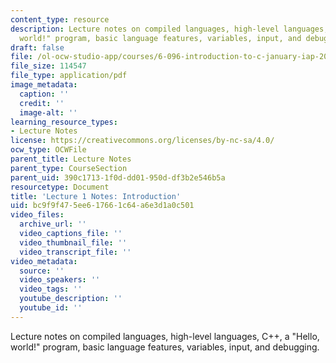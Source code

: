 ```yaml
---
content_type: resource
description: Lecture notes on compiled languages, high-level languages, C++, a "Hello,
  world!" program, basic language features, variables, input, and debugging.
draft: false
file: /ol-ocw-studio-app/courses/6-096-introduction-to-c-january-iap-2011/bc9f9f475ee617661c64a6e3d1a0c501_MIT6_096IAP11_lec01.pdf
file_size: 114547
file_type: application/pdf
image_metadata:
  caption: ''
  credit: ''
  image-alt: ''
learning_resource_types:
- Lecture Notes
license: https://creativecommons.org/licenses/by-nc-sa/4.0/
ocw_type: OCWFile
parent_title: Lecture Notes
parent_type: CourseSection
parent_uid: 390c1713-1f0d-dd01-950d-df3b2e546b5a
resourcetype: Document
title: 'Lecture 1 Notes: Introduction'
uid: bc9f9f47-5ee6-1766-1c64-a6e3d1a0c501
video_files:
  archive_url: ''
  video_captions_file: ''
  video_thumbnail_file: ''
  video_transcript_file: ''
video_metadata:
  source: ''
  video_speakers: ''
  video_tags: ''
  youtube_description: ''
  youtube_id: ''
---
```

Lecture notes on compiled languages, high-level languages, C++, a "Hello, world!" program, basic language features, variables, input, and debugging.